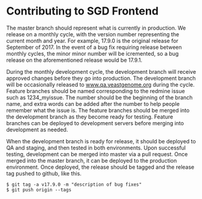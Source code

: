 # Contributing to SGD Frontend

The master branch should represent what is currently in production. We release on a monthly cycle, with the version number representing the current month and year. For example, 17.9.0 is the original release for September of 2017. In the event of a bug fix requiring release between monthly cycles, the minor minor number will be icremented, so a bug release on the aforementioned release would be 17.9.1.

During the monthly development cycle, the development branch will receive approved changes before they go into production. The development branch will be occasionally released to www.qa.yeastgenome.org during the cycle. Feature branches should be named corresponding to the redmine issue such as 1234_myissue. The number should be the beginning of the branch name, and extra words can be added after the number to help people remember what the issue is. The feature branches should be merged into the development branch as they become ready for testing. Feature branches can be deployed to development servers before merging into development as needed.

When the development branch is ready for release, it should be deployed to QA and staging, and then tested in both environments. Upon successful testing, development can be merged into master via a pull request. Once merged into the master branch, it can be deployed to the production environment. Once deployed, the release should be tagged and the release tag pushed to github, like this.

    $ git tag -a v17.9.0 -m "description of bug fixes"
    $ git push origin --tags

